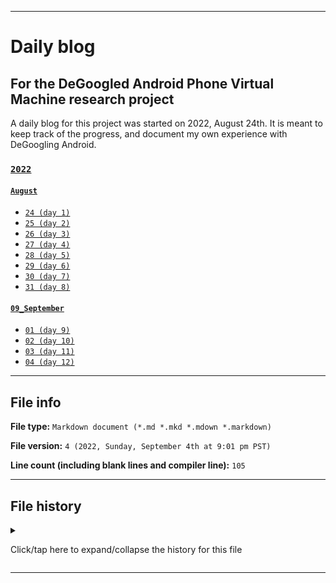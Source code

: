 
***

# Daily blog

## For the DeGoogled Android Phone Virtual Machine research project

A daily blog for this project was started on 2022, August 24th. It is meant to keep track of the progress, and document my own experience with DeGoogling Android.

### [`2022`](/Blog/2022/)

#### [`August`](/Blog/2022/August/)

- [`24 (day 1)`](/Blog/2022/August/24/)
- [`25 (day 2)`](/Blog/2022/August/25/)
- [`26 (day 3)`](/Blog/2022/August/26/)
- [`27 (day 4)`](/Blog/2022/August/27/)
- [`28 (day 5)`](/Blog/2022/August/28/)
- [`29 (day 6)`](/Blog/2022/August/29/)
- [`30 (day 7)`](/Blog/2022/August/30/)
- [`31 (day 8)`](/Blog/2022/August/31/)

#### [`09_September`](/Blog/09_September/)

- [`01 (day 9)`](/Blog/2022/09_September/01/)
- [`02 (day 10)`](/Blog/2022/09_September/02/)
- [`03 (day 11)`](/Blog/2022/09_September/03/)
- [`04 (day 12)`](/Blog/2022/09_September/04/)

***

## File info

**File type:** `Markdown document (*.md *.mkd *.mdown *.markdown)`

**File version:** `4 (2022, Sunday, September 4th at 9:01 pm PST)`

**Line count (including blank lines and compiler line):** `105`

***

## File history

<details><summary><p>Click/tap here to expand/collapse the history for this file</p></summary>

<details><summary><p><b>Version 1 (2022, Thursday, September 1st at 8:02 pm PST)</b></p></summary>

> Changes:

- [x] Started the file
- [x] Added the `title` section
- [x] Added the `2022` section
- - [x] Added the `2022 August` subsection
- - [x] Added the `2022 September` subsection
- [x] Added the `file info` section
- [x] Added the `file history` section
- - [x] Added an entry for version 1
- [ ] No other changes in version 1

</details>

<details><summary><p><b>Version 2 (2022, Friday, September 2nd at 3:56 pm PST)</b></p></summary>

> Changes:

- [x] Updated the `2022` section
- - [x] Updated the `2022 September` subsection
- [x] Updated the `file info` section
- [x] Updated the `file history` section
- - [x] Added an entry for version 2
- - [x] Updated the entry for version 1
- [ ] No other changes in version 2

</details>

<details><summary><p><b>Version 3 (2022, Saturday, September 3rd at 7:56 pm PST)</b></p></summary>

> Changes:

- [x] Updated the `2022` section
- - [x] Updated the `2022 September` subsection
- [x] Updated the `file info` section
- [x] Updated the `file history` section
- - [x] Added an entry for version 3
- [ ] No other changes in version 3

</details>

<details><summary><p><b>Version 4 (2022, Sunday, September 4th at 9:01 pm PST)</b></p></summary>

> Changes:

- [x] Updated the `2022` section
- - [x] Updated the `2022 September` subsection, adding the September 4th entry link to the list
- [x] Updated the `file info` section
- [x] Updated the `file history` section
- - [x] Added an entry for version 4
- [ ] No other changes in version 4

</details>

</details>

***
